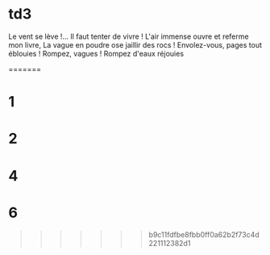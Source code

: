 # td3
Le vent se lève !… Il faut tenter de vivre !
L'air immense ouvre et referme mon livre,
La vague en poudre ose jaillir des rocs !
Envolez-vous, pages tout éblouies !
Rompez, vagues ! Rompez d'eaux réjouies

=======
# 1
# 2

# 4

# 6

>>>>>>> b9c11fdfbe8fbb0ff0a62b2f73c4d221112382d1
